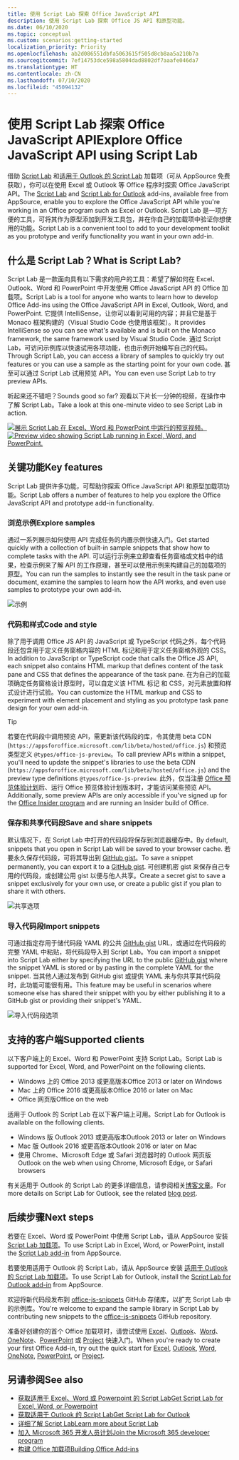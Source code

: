 ```yaml
---
title: 使用 Script Lab 探索 Office JavaScript API
description: 使用 Script Lab 探索 Office JS API 和原型功能。
ms.date: 06/10/2020
ms.topic: conceptual
ms.custom: scenarios:getting-started
localization_priority: Priority
ms.openlocfilehash: ab2d086551dbfa5063615f505d8cb8aa5a210b7a
ms.sourcegitcommit: 7ef14753dce598a5804dad8802df7aaafe046da7
ms.translationtype: HT
ms.contentlocale: zh-CN
ms.lasthandoff: 07/10/2020
ms.locfileid: "45094132"
---
```

# <a name="explore-office-javascript-api-using-script-lab"></a><span data-ttu-id="467ec-103">使用 Script Lab 探索 Office JavaScript API</span><span class="sxs-lookup"><span data-stu-id="467ec-103">Explore Office JavaScript API using Script Lab</span></span>

<span data-ttu-id="467ec-104">借助 [Script Lab](https://appsource.microsoft.com/product/office/WA104380862) 和[适用于 Outlook 的 Script Lab](https://appsource.microsoft.com/product/office/wa200001603) 加载项（可从 AppSource 免费获取），你可以在使用 Excel 或 Outlook 等 Office 程序时探索 Office JavaScript API。</span><span class="sxs-lookup"><span data-stu-id="467ec-104">The [Script Lab](https://appsource.microsoft.com/product/office/WA104380862) and [Script Lab for Outlook](https://appsource.microsoft.com/product/office/wa200001603) add-ins, available free from AppSource, enable you to explore the Office JavaScript API while you're working in an Office program such as Excel or Outlook.</span></span> <span data-ttu-id="467ec-105">Script Lab 是一项方便的工具，可将其作为原型添加到开发工具包，并在你自己的加载项中验证你想使用的功能。</span><span class="sxs-lookup"><span data-stu-id="467ec-105">Script Lab is a convenient tool to add to your development toolkit as you prototype and verify functionality you want in your own add-in.</span></span>

## <a name="what-is-script-lab"></a><span data-ttu-id="467ec-106">什么是 Script Lab？</span><span class="sxs-lookup"><span data-stu-id="467ec-106">What is Script Lab?</span></span>

<span data-ttu-id="467ec-107">Script Lab 是一款面向具有以下需求的用户的工具：希望了解如何在 Excel、Outlook、Word 和 PowerPoint 中开发使用 Office JavaScript API 的 Office 加载项。</span><span class="sxs-lookup"><span data-stu-id="467ec-107">Script Lab is a tool for anyone who wants to learn how to develop Office Add-ins using the Office JavaScript API in Excel, Outlook, Word, and PowerPoint.</span></span> <span data-ttu-id="467ec-108">它提供 IntelliSense，让你可以看到可用的内容；并且它是基于 Monaco 框架构建的（Visual Studio Code 也使用该框架）。</span><span class="sxs-lookup"><span data-stu-id="467ec-108">It provides IntelliSense so you can see what's available and is built on the Monaco framework, the same framework used by Visual Studio Code.</span></span> <span data-ttu-id="467ec-109">通过 Script Lab，可访问示例库以快速试用各项功能，也由示例开始编写自己的代码。</span><span class="sxs-lookup"><span data-stu-id="467ec-109">Through Script Lab, you can access a library of samples to quickly try out features or you can use a sample as the starting point for your own code.</span></span> <span data-ttu-id="467ec-110">甚至可以通过 Script Lab 试用预览 API。</span><span class="sxs-lookup"><span data-stu-id="467ec-110">You can even use Script Lab to try preview APIs.</span></span>

<span data-ttu-id="467ec-111">听起来还不错吧？</span><span class="sxs-lookup"><span data-stu-id="467ec-111">Sounds good so far?</span></span> <span data-ttu-id="467ec-112">观看以下片长一分钟的视频，在操作中了解 Script Lab。</span><span class="sxs-lookup"><span data-stu-id="467ec-112">Take a look at this one-minute video to see Script Lab in action.</span></span>

<span data-ttu-id="467ec-113">[![展示 Script Lab 在 Excel、Word 和 PowerPoint 中运行的预览视频。](../images/screenshot-wide-youtube.png 'Script Lab 预览视频')](https://aka.ms/scriptlabvideo)</span><span class="sxs-lookup"><span data-stu-id="467ec-113">[![Preview video showing Script Lab running in Excel, Word, and PowerPoint.](../images/screenshot-wide-youtube.png 'Script Lab preview video')](https://aka.ms/scriptlabvideo)</span></span>

## <a name="key-features"></a><span data-ttu-id="467ec-114">关键功能</span><span class="sxs-lookup"><span data-stu-id="467ec-114">Key features</span></span>

<span data-ttu-id="467ec-115">Script Lab 提供许多功能，可帮助你探索 Office JavaScript API 和原型加载项功能。</span><span class="sxs-lookup"><span data-stu-id="467ec-115">Script Lab offers a number of features to help you explore the Office JavaScript API and prototype add-in functionality.</span></span>

### <a name="explore-samples"></a><span data-ttu-id="467ec-116">浏览示例</span><span class="sxs-lookup"><span data-stu-id="467ec-116">Explore samples</span></span>

<span data-ttu-id="467ec-117">通过一系列展示如何使用 API 完成任务的内置示例快速入门。</span><span class="sxs-lookup"><span data-stu-id="467ec-117">Get started quickly with a collection of built-in sample snippets that show how to complete tasks with the API.</span></span> <span data-ttu-id="467ec-118">可以运行示例来立即查看任务窗格或文档中的结果，检查示例来了解 API 的工作原理，甚至可以使用示例来构建自己的加载项的原型。</span><span class="sxs-lookup"><span data-stu-id="467ec-118">You can run the samples to instantly see the result in the task pane or document, examine the samples to learn how the API works, and even use samples to prototype your own add-in.</span></span>

![示例](../images/script-lab-samples.jpg)

### <a name="code-and-style"></a><span data-ttu-id="467ec-120">代码和样式</span><span class="sxs-lookup"><span data-stu-id="467ec-120">Code and style</span></span>

<span data-ttu-id="467ec-121">除了用于调用 Office JS API 的 JavaScript 或 TypeScript 代码之外，每个代码段还包含用于定义任务窗格内容的 HTML 标记和用于定义任务窗格外观的 CSS。</span><span class="sxs-lookup"><span data-stu-id="467ec-121">In addition to JavaScript or TypeScript code that calls the Office JS API, each snippet also contains HTML markup that defines content of the task pane and CSS that defines the appearance of the task pane.</span></span> <span data-ttu-id="467ec-122">在为自己的加载项确定任务窗格设计原型时，可以自定义该 HTML 标记 和 CSS，对元素放置和样式设计进行试验。</span><span class="sxs-lookup"><span data-stu-id="467ec-122">You can customize the HTML markup and CSS to experiment with element placement and styling as you prototype task pane design for your own add-in.</span></span>

> [!TIP]
> <span data-ttu-id="467ec-123">若要在代码段中调用预览 API，需更新该代码段的库，令其使用 beta CDN (`https://appsforoffice.microsoft.com/lib/beta/hosted/office.js`) 和预览类型定义 `@types/office-js-preview`。</span><span class="sxs-lookup"><span data-stu-id="467ec-123">To call preview APIs within a snippet, you'll need to update the snippet's libraries to use the beta CDN (`https://appsforoffice.microsoft.com/lib/beta/hosted/office.js`) and the preview type definitions `@types/office-js-preview`.</span></span> <span data-ttu-id="467ec-124">此外，仅当注册 [Office 预览体验计划](https://insider.office.com)后、运行 Office 预览体验计划版本时，才能访问某些预览 API。</span><span class="sxs-lookup"><span data-stu-id="467ec-124">Additionally, some preview APIs are only accessible if you've signed up for the [Office Insider program](https://insider.office.com) and are running an Insider build of Office.</span></span>

### <a name="save-and-share-snippets"></a><span data-ttu-id="467ec-125">保存和共享代码段</span><span class="sxs-lookup"><span data-stu-id="467ec-125">Save and share snippets</span></span>

<span data-ttu-id="467ec-126">默认情况下，在 Script Lab 中打开的代码段将保存到浏览器缓存中。</span><span class="sxs-lookup"><span data-stu-id="467ec-126">By default, snippets that you open in Script Lab will be saved to your browser cache.</span></span> <span data-ttu-id="467ec-127">若要永久保存代码段，可将其导出到 [GitHub gist](https://gist.github.com)。</span><span class="sxs-lookup"><span data-stu-id="467ec-127">To save a snippet permanently, you can export it to a [GitHub gist](https://gist.github.com).</span></span> <span data-ttu-id="467ec-128">可创建机密 gist 来保存自己专用的代码段，或创建公用 gist 以便与他人共享。</span><span class="sxs-lookup"><span data-stu-id="467ec-128">Create a secret gist to save a snippet exclusively for your own use, or create a public gist if you plan to share it with others.</span></span>

![共享选项](../images/script-lab-share.jpg)

### <a name="import-snippets"></a><span data-ttu-id="467ec-130">导入代码段</span><span class="sxs-lookup"><span data-stu-id="467ec-130">Import snippets</span></span>

<span data-ttu-id="467ec-131">可通过指定存用于储代码段 YAML 的公共 [GitHub gist](https://gist.github.com) URL，或通过在代码段的完整 YAML 中粘贴，将代码段导入到 Script Lab。</span><span class="sxs-lookup"><span data-stu-id="467ec-131">You can import a snippet into Script Lab either by specifying the URL to the public [GitHub gist](https://gist.github.com) where the snippet YAML is stored or by pasting in the complete YAML for the snippet.</span></span> <span data-ttu-id="467ec-132">当其他人通过发布到 GitHub gist 或提供 YAML 来与你共享其代码段时，此功能可能很有用。</span><span class="sxs-lookup"><span data-stu-id="467ec-132">This feature may be useful in scenarios where someone else has shared their snippet with you by either publishing it to a GitHub gist or providing their snippet's YAML.</span></span>

![导入代码段选项](../images/script-lab-import-snippet.jpg)

## <a name="supported-clients"></a><span data-ttu-id="467ec-134">支持的客户端</span><span class="sxs-lookup"><span data-stu-id="467ec-134">Supported clients</span></span>

<span data-ttu-id="467ec-135">以下客户端上的 Excel、Word 和 PowerPoint 支持 Script Lab。</span><span class="sxs-lookup"><span data-stu-id="467ec-135">Script Lab is supported for Excel, Word, and PowerPoint on the following clients.</span></span>

- <span data-ttu-id="467ec-136">Windows 上的 Office 2013 或更高版本</span><span class="sxs-lookup"><span data-stu-id="467ec-136">Office 2013 or later on Windows</span></span>
- <span data-ttu-id="467ec-137">Mac 上的 Office 2016 或更高版本</span><span class="sxs-lookup"><span data-stu-id="467ec-137">Office 2016 or later on Mac</span></span>
- <span data-ttu-id="467ec-138">Office 网页版</span><span class="sxs-lookup"><span data-stu-id="467ec-138">Office on the web</span></span>

<span data-ttu-id="467ec-139">适用于 Outlook 的 Script Lab 在以下客户端上可用。</span><span class="sxs-lookup"><span data-stu-id="467ec-139">Script Lab for Outlook is available on the following clients.</span></span>

- <span data-ttu-id="467ec-140">Windows 版 Outlook 2013 或更高版本</span><span class="sxs-lookup"><span data-stu-id="467ec-140">Outlook 2013 or later on Windows</span></span>
- <span data-ttu-id="467ec-141">Mac 版 Outlook 2016 或更高版本</span><span class="sxs-lookup"><span data-stu-id="467ec-141">Outlook 2016 or later on Mac</span></span>
- <span data-ttu-id="467ec-142">使用 Chrome、Microsoft Edge 或 Safari 浏览器时的 Outlook 网页版</span><span class="sxs-lookup"><span data-stu-id="467ec-142">Outlook on the web when using Chrome, Microsoft Edge, or Safari browsers</span></span>

<span data-ttu-id="467ec-143">有关适用于 Outlook 的 Script Lab 的更多详细信息，请参阅相关[博客文章](https://developer.microsoft.com/outlook/blogs/script-lab-now-supports-outlook/)。</span><span class="sxs-lookup"><span data-stu-id="467ec-143">For more details on Script Lab for Outlook, see the related [blog post](https://developer.microsoft.com/outlook/blogs/script-lab-now-supports-outlook/).</span></span>

## <a name="next-steps"></a><span data-ttu-id="467ec-144">后续步骤</span><span class="sxs-lookup"><span data-stu-id="467ec-144">Next steps</span></span>

<span data-ttu-id="467ec-145">若要在 Excel、Word 或 PowerPoint 中使用 Script Lab，请从 AppSource 安装 [Script Lab 加载项](https://appsource.microsoft.com/product/office/WA104380862)。</span><span class="sxs-lookup"><span data-stu-id="467ec-145">To use Script Lab in Excel, Word, or PowerPoint, install the [Script Lab add-in](https://appsource.microsoft.com/product/office/WA104380862) from AppSource.</span></span> 

<span data-ttu-id="467ec-146">若要使用适用于 Outlook 的 Script Lab，请从 AppSource 安装 [适用于 Outlook 的 Script Lab 加载项](https://appsource.microsoft.com/product/office/wa200001603)。</span><span class="sxs-lookup"><span data-stu-id="467ec-146">To use Script Lab for Outlook, install the [Script Lab for Outlook add-in](https://appsource.microsoft.com/product/office/wa200001603) from AppSource.</span></span>

<span data-ttu-id="467ec-147">欢迎将新代码段发布到 [office-js-snippets](https://github.com/OfficeDev/office-js-snippets#office-js-snippets) GitHub 存储库，以扩充 Script Lab 中的示例库。</span><span class="sxs-lookup"><span data-stu-id="467ec-147">You're welcome to expand the sample library in Script Lab by contributing new snippets to the [office-js-snippets](https://github.com/OfficeDev/office-js-snippets#office-js-snippets) GitHub repository.</span></span>

<span data-ttu-id="467ec-148">准备好创建你的首个 Office 加载项时，请尝试使用 [Excel](../quickstarts/excel-quickstart-jquery.md)、[Outlook](../quickstarts/outlook-quickstart.md)、[Word](../quickstarts/word-quickstart.md)、[OneNote](../quickstarts/onenote-quickstart.md)、[PowerPoint](../quickstarts/powerpoint-quickstart.md) 或 [Project](../quickstarts/project-quickstart.md) 快速入门。</span><span class="sxs-lookup"><span data-stu-id="467ec-148">When you're ready to create your first Office Add-in, try out the quick start for [Excel](../quickstarts/excel-quickstart-jquery.md), [Outlook](../quickstarts/outlook-quickstart.md), [Word](../quickstarts/word-quickstart.md), [OneNote](../quickstarts/onenote-quickstart.md), [PowerPoint](../quickstarts/powerpoint-quickstart.md), or [Project](../quickstarts/project-quickstart.md).</span></span>

## <a name="see-also"></a><span data-ttu-id="467ec-149">另请参阅</span><span class="sxs-lookup"><span data-stu-id="467ec-149">See also</span></span>

- [<span data-ttu-id="467ec-150">获取适用于 Excel、Word 或 Powerpoint 的 Script Lab</span><span class="sxs-lookup"><span data-stu-id="467ec-150">Get Script Lab for Excel, Word, or Powerpoint</span></span>](https://appsource.microsoft.com/product/office/WA104380862)
- [<span data-ttu-id="467ec-151">获取适用于 Outlook 的 Script Lab</span><span class="sxs-lookup"><span data-stu-id="467ec-151">Get Script Lab for Outlook</span></span>](https://appsource.microsoft.com/product/office/wa200001603)
- [<span data-ttu-id="467ec-152">详细了解 Script Lab</span><span class="sxs-lookup"><span data-stu-id="467ec-152">Learn more about Script Lab</span></span>](https://github.com/OfficeDev/script-lab#script-lab-a-microsoft-garage-project)
- [<span data-ttu-id="467ec-153">加入 Microsoft 365 开发人员计划</span><span class="sxs-lookup"><span data-stu-id="467ec-153">Join the Microsoft 365 developer program</span></span>](https://developer.microsoft.com/office/dev-program)
- [<span data-ttu-id="467ec-154">构建 Office 加载项</span><span class="sxs-lookup"><span data-stu-id="467ec-154">Building Office Add-ins</span></span>](../overview/office-add-ins-fundamentals.md)
